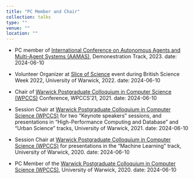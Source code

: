 ```yaml
---
title: "PC Member and Chair"
collection: talks
type: ""
venue: ""
location: ""
---
```



- PC member of [International Conference on Autonomous Agents and Multi-Agent Systems (AAMAS)](https://www.aamas2024-conference.auckland.ac.nz/), Demonestration Track, 2023.
  date: 2024-06-10

- Volunteer Organizer at [Slice of Science](https://www.resonatefestival.co.uk/events/a-slice-of-science) event during British Science Week 2022, University of Warwick, 2022.
  date: 2024-06-10

- Chair of [Warwick Postgraduate Colloquium in Computer Science (WPCCS)](https://warwick.ac.uk/fac/sci/dcs/research/wpccs/wpccs21/) Conference, WPCCS’21, 2021.
  date: 2024-06-10

- Session Chair at [Warwick Postgraduate Colloquium in Computer Science (WPCCS)](https://warwick.ac.uk/fac/sci/dcs/research/wpccs/wpccs21/schedule/) for two “Keynote speakers” sessions, and presentations in “High-Performance Computing and Database” and “Urban Science” tracks, University of Warwick, 2021.
  date: 2024-06-10

- Session Chair at [Warwick Postgraduate Colloquium in Computer Science (WPCCS)](https://warwick.ac.uk/fac/sci/dcs/research/wpccs/wpccs20/) for presentations in the “Machine Learning” track, University of Warwick, 2020.
  date: 2024-06-10

- PC Member of the [Warwick Postgraduate Colloquium in Computer Science (WPCCS)](https://warwick.ac.uk/fac/sci/dcs/research/wpccs/wpccs20/), University of Warwick, 2020.
  date: 2024-06-10


